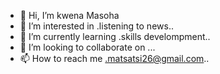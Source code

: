 - 👋 Hi, I’m kwena Masoha
- 👀 I’m interested in .listening to news..
- 🌱 I’m currently learning .skills develompment..
- 💞️ I’m looking to collaborate on ...
- 📫 How to reach me .matsatsi26@gmail.com..

<!---
masohakwena/masohakwena is a ✨ special ✨ repository because its `README.md` (this file) appears on your GitHub profile.
You can click the Preview link to take a look at your changes.
--->
